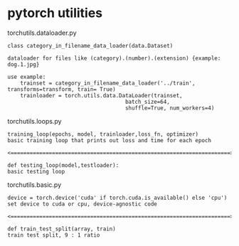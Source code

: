 # pytorch utilities


torchutils.dataloader.py

    class category_in_filename_data_loader(data.Dataset)

    dataloader for files like (category).(number).(extension) {example: dog.1.jpg}

    use example:
        trainset = category_in_filename_data_loader('../train', transforms=transform, train= True)
        trainloader = torch.utils.data.DataLoader(trainset, 
                                         batch_size=64, 
                                         shuffle=True, num_workers=4)








torchutils.loops.py

    training_loop(epochs, model, trainloader,loss_fn, optimizer)
    basic training loop that prints out loss and time for each epoch

    <=====================================================================>

    def testing_loop(model,testloader):
    basic testing loop







torchutils.basic.py

    device = torch.device('cuda' if torch.cuda.is_available() else 'cpu')
    set device to cuda or cpu, device-agnostic code

    <=====================================================================>

    def train_test_split(array, train)
    train test split, 9 : 1 ratio

